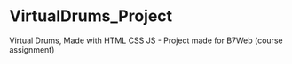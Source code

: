# VirtualDrums_Project
Virtual Drums, Made with HTML CSS JS - Project made for B7Web (course assignment)
